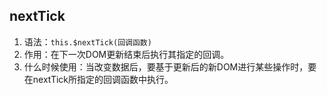 ## nextTick

1. 语法：`this.$nextTick(回调函数)`
2. 作用：在下一次DOM更新结束后执行其指定的回调。
3. 什么时候使用：当改变数据后，要基于更新后的新DOM进行某些操作时，要在nextTick所指定的回调函数中执行。